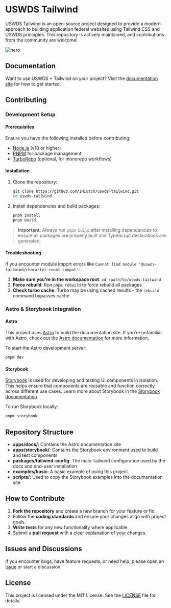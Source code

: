 # USWDS Tailwind

USWDS Tailwind is an open-source project designed to provide a modern approach to building application federal websites using Tailwind CSS and USWDS principles. This repository is actively maintained, and contributions from the community are welcome!

![hero](https://uswds-tailwind.com/og.jpg)

## Documentation

Want to use USWDS + Tailwind on your project? Visit the [documentation site](https://uswds-tailwind.com) for how to get started.

## Contributing

### Development Setup

#### Prerequisites

Ensure you have the following installed before contributing:

- [Node.js](https://nodejs.org/) (v18 or higher)
- [PNPM](https://pnpm.io/) for package management
- [TurboRepo](https://turbo.build/) (optional, for monorepo workflows)

#### Installation

1. Clone the repository:
   ```bash
   git clone https://github.com/IHIutch/uswds-tailwind.git
   cd uswds-tailwind
   ```
2. Install dependencies and build packages:
   ```bash
   pnpm install
   pnpm build
   ```

> **Important**: Always run `pnpm build` after installing dependencies to ensure all packages are properly built and TypeScript declarations are generated.

#### Troubleshooting

If you encounter module import errors like `Cannot find module '@uswds-tailwind/character-count-compat'`:

1. **Make sure you're in the workspace root**: `cd /path/to/uswds-tailwind`
2. **Force rebuild**: Run `pnpm rebuild` to force rebuild all packages
3. **Check turbo cache**: Turbo may be using cached results - the `rebuild` command bypasses cache

### Astro & Storybook Integration

#### Astro

This project uses [Astro](https://astro.build/) to build the documentation site. If you’re unfamiliar with Astro, check out the [Astro documentation](https://docs.astro.build/) for more information.

To start the Astro development server:

```bash
pnpm dev
```

#### Storybook

[Storybook](https://storybook.js.org/) is used for developing and testing UI components in isolation. This helps ensure that components are reusable and function correctly across different use cases. Learn more about Storybook in the [Storybook documentation](https://storybook.js.org/docs).

To run Storybook locally:

```bash
pnpm storybook
```

## Repository Structure

- **apps/docs/**: Contains the Astro documentation site
- **apps/storybook/**: Contains the Storybook environment used to build and test components
- **packages/tailwind-config**: The main Tailwind configuration used by the docs and end-user installation
- **examples/basic**: A basic example of using this project
- **scripts/**: Used to copy the Storybook examples into the documentation site

## How to Contribute

1. **Fork the repository** and create a new branch for your feature or fix.
2. Follow the **coding standards** and ensure your changes align with project goals.
3. **Write tests** for any new functionality where applicable.
4. Submit a **pull request** with a clear explanation of your changes.

## Issues and Discussions

If you encounter bugs, have feature requests, or need help, please open an [issue](https://github.com/IHIutch/uswds-tailwind/issues) or start a discussion.

## License

This project is licensed under the MIT License. See the [LICENSE](LICENSE) file for details.
